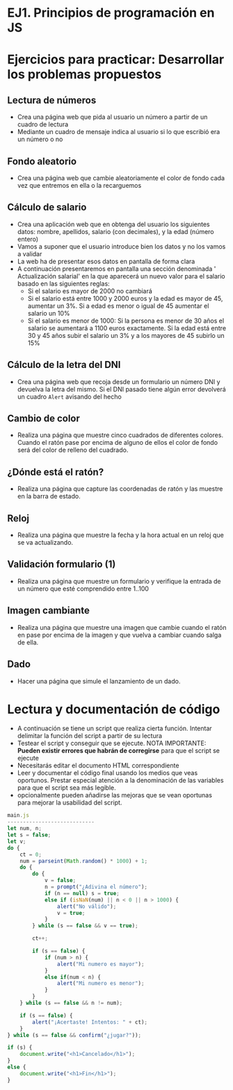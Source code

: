 # EJ1. Principios de programación en JS

# Ejercicios para practicar: Desarrollar los problemas propuestos

## Lectura de números

- Crea una página web que pida al usuario un número a partir de un cuadro de lectura
- Mediante un cuadro de mensaje indica al usuario si lo que escribió era un número o no

## Fondo aleatorio

- Crea una página web que cambie aleatoriamente el color de fondo cada vez que entremos en ella o la recarguemos

## Cálculo de salario

- Crea una aplicación web que en obtenga del usuario los siguientes datos: nombre, apellidos, salario (con decimales), y la edad (número entero)
- Vamos a suponer que el usuario introduce bien los datos y no los vamos a validar
- La web ha de presentar esos datos en pantalla de forma clara
- A continuación presentaremos en pantalla una sección denominada ' Actualización salarial' en la que aparecerá un nuevo valor para el salario basado en las siguientes reglas:
  - Si el salario es mayor de 2000 no cambiará
  - Si el salario está entre 1000 y 2000 euros y la edad es mayor de 45, aumentar un 3%. Si a edad es menor o igual de 45 aumentar el salario un 10%
  - Si el salario es menor de 1000:  Si la persona es menor de 30 años el salario se aumentará a 1100 euros exactamente. Si la edad está entre 30 y 45 años subir el salario un 3% y a los mayores de 45 subirlo un 15%

## Cálculo de la letra del DNI

- Crea una página web que recoja desde un formulario un número DNI y devuelva la letra del mismo. Si el DNI pasado tiene algún error devolverá un cuadro `Alert` avisando del hecho

## Cambio de color

- Realiza una página que muestre cinco cuadrados de diferentes colores. Cuando el ratón pase por encima de alguno de ellos el color de fondo será del color de relleno del cuadrado.

## ¿Dónde está el ratón?

- Realiza una página que capture las coordenadas de ratón y las muestre en la barra de estado.

## Reloj

- Realiza una página que muestre la fecha y la hora actual en un reloj que se va actualizando.

## Validación formulario (1)

- Realiza una página que muestre un formulario y verifique la entrada de un número que esté comprendido entre 1..100

## Imagen cambiante

- Realiza una página que muestre una imagen que cambie cuando el ratón en pase por encima de la imagen y que vuelva a cambiar cuando salga de ella.

## Dado

- Hacer una página que simule el lanzamiento de un dado.

# Lectura y documentación de código

- A continuación se tiene un script que realiza cierta función. Intentar delimitar la función del script a partir de su lectura
- Testear el script y conseguir que se ejecute. NOTA IMPORTANTE: **Pueden existir errores que habrán de corregirse** para que el script se ejecute
- Necesitarás editar el documento HTML correspondiente
- Leer y documentar el código final usando los medios que veas oportunos. Prestar especial atención a la denominación de las variables para que el script sea más legible.
- opcionalmente pueden añadirse las mejoras que se vean oportunas para mejorar la usabilidad del script.

```javascript
main.js
----------------------------
let num, n;
let s = false;
let v;
do {
    ct = 0;
    num = parseint(Math.random() * 1000) + 1;
    do {
        do {
            v = false;
            n = prompt("¿Adivina el número");
            if (n == null) s = true;
            else if (isNaN(num) || n < 0 || n > 1000) {
                alert("No válido");
                v = true;
            }
        } while (s == false && v == true);

        ct++;

        if (s == false) {
            if (num > n) {
                alert("Mi numero es mayor");
            }
            else if(num < n) {
                alert("Mi numero es menor");
            }
        }
    } while (s == false && n != num);

    if (s == false) {
        alert("¡Acertaste! Intentos: " + ct);
    }
} while (s == false && confirm("¿jugar?"));

if (s) {
    document.write("<h1>Cancelado</h1>");
}
else {
    document.write("<h1>Fin</h1>");
}
```

